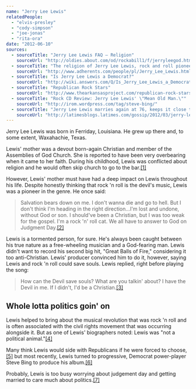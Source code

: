 ```yaml
---
name: "Jerry Lee Lewis"
relatedPeople:
  - "elvis-presley"
  - "cody-simpson"
  - "joe-jonas"
  - "rita-ora"
date: "2012-06-10"
sources:
  - sourceTitle: "Jerry Lee Lewis FAQ – Religion"
    sourceUrl: "http://oldies.about.com/od/rockabill1/f/jerryleegod.htm"
  - sourceTitle: "The religion of Jerry Lee Lewis, rock and roll pioneer."
    sourceUrl: "http://www.adherents.com/people/pl/Jerry_Lee_Lewis.html"
  - sourceTitle: "Is Jerry Lee Lewis a Democrat?"
    sourceUrl: "http://wiki.answers.com/Q/Is_Jerry_Lee_Lewis_a_Democrat"
  - sourceTitle: "Republican Rock Stars"
    sourceUrl: "http://www.thearkansasproject.com/republican-rock-stars/"
  - sourceTitle: "Rock CD Review: Jerry Lee Lewis' \"Mean Old Man.\""
    sourceUrl: "http://irom.wordpress.com/tag/steve-bing/"
  - sourceTitle: "Jerry Lee Lewis marries again at 76, keeps it close to home"
    sourceUrl: "http://latimesblogs.latimes.com/gossip/2012/03/jerry-lewis-married-cousins-ex-wife-judith-brown.html"
---
```


Jerry Lee Lewis was born in Ferriday, Louisiana. He grew up there and, to some extent, Waxahachie, Texas.

Lewis' mother was a devout born-again Christian and member of the Assemblies of God Church. She is reported to have been very overbearing when it came to her faith. During his childhood, Lewis was conflicted about religion and he would often skip church to go to the bar.<a class="source-citation" href="#http://oldies.about.com/od/rockabill1/f/jerryleegod.htm" title="Jerry Lee Lewis FAQ – Religion">[1]</a>

However, Lewis' mother must have had a deep impact on Lewis throughout his life. Despite honestly thinking that rock 'n roll is the devil's music, Lewis was a pioneer in the genre. He once said:

>Salvation bears down on me. I don't wanna die and go to hell. But I don't think I'm heading in the right direction…I'm lost and undone, without God or son. I should've been a Christian, but I was too weak for the gospel. I'm a rock 'n' roll cat. We all have to answer to God on Judgment Day.<a class="source-citation" href="#http://www.adherents.com/people/pl/Jerry_Lee_Lewis.html" title="The religion of Jerry Lee Lewis, rock and roll pioneer.">[2]</a>

Lewis is a tormented person, for sure. He's always been caught between his true nature as a free-wheeling musician and a God-fearing man. Lewis didn't want to record his second big hit, "Great Balls of Fire," considering it too anti-Christian. Lewis' producer convinced him to do it, however, saying Lewis and rock 'n roll could save souls. Lewis replied, right before playing the song:

>How can the Devil save souls? What are you talkin' about? I have the Devil in me. If I didn't, I'd be a Christian.<a class="source-citation" href="#http://www.adherents.com/people/pl/Jerry_Lee_Lewis.html" title="The religion of Jerry Lee Lewis, rock and roll pioneer.">[3]</a>

## Whole lotta politics goin' on

Lewis helped to bring about the musical revolution that was rock 'n roll and is often associated with the civil rights movement that was occurring alongside it. But as one of Lewis' biographers noted: Lewis was "not a political animal."<a class="source-citation" href="#http://wiki.answers.com/Q/Is_Jerry_Lee_Lewis_a_Democrat" title="Is Jerry Lee Lewis a Democrat?">[4]</a>

Many think Lewis would side with Republicans if he were forced to choose,<a class="source-citation" href="#http://www.thearkansasproject.com/republican-rock-stars/" title="Republican Rock Stars">[5]</a> but most recently, Lewis turned to progressive, Democrat power-player Steve Bing to produce his album.<a class="source-citation" href="#http://irom.wordpress.com/tag/steve-bing/" title="Rock CD Review: Jerry Lee Lewis&apos; &quot;Mean Old Man.&quot;">[6]</a>

Probably, Lewis is too busy worrying about judgement day and getting married to care much about politics.<a class="source-citation" href="#http://latimesblogs.latimes.com/gossip/2012/03/jerry-lewis-married-cousins-ex-wife-judith-brown.html" title="Jerry Lee Lewis marries again at 76, keeps it close to home">[7]</a>